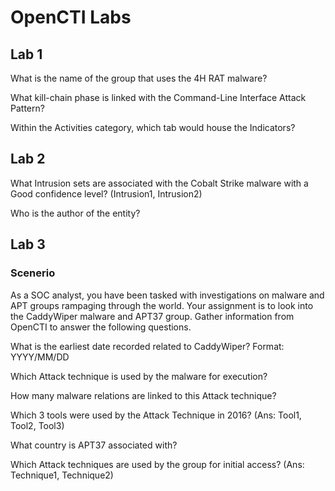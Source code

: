 # OpenCTI Labs


## Lab 1

What is the name of the group that uses the 4H RAT malware?

What kill-chain phase is linked with the Command-Line Interface Attack Pattern? 

Within the Activities category, which tab would house the Indicators?


## Lab 2

What Intrusion sets are associated with the Cobalt Strike malware with a Good confidence level? (Intrusion1, Intrusion2)

Who is the author of the entity?


## Lab 3

### Scenerio

As a SOC analyst, you have been tasked with investigations on malware and APT groups rampaging through the world. Your assignment is to look into the CaddyWiper malware and APT37 group. Gather information from OpenCTI to answer the following questions.

What is the earliest date recorded related to CaddyWiper?  Format: YYYY/MM/DD

Which Attack technique is used by the malware for execution?

How many malware relations are linked to this Attack technique?

Which 3 tools were used by the Attack Technique in 2016? (Ans: Tool1, Tool2, Tool3)

What country is APT37 associated with?

Which Attack techniques are used by the group for initial access? (Ans: Technique1, Technique2)





